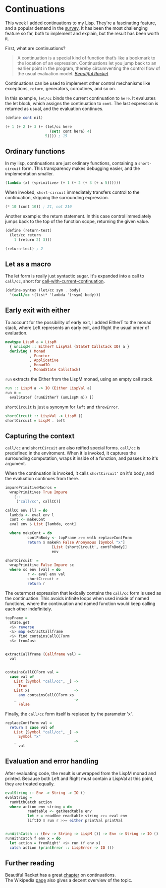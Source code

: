 # Continuations

This week I added continuations to my Lisp.
They're a fascinating feature, and a popular demand in the [survey](http://reinvanderwoerd.nl/blog/2017/04/24/writing-a-lisp-help-me-decide-what-to-tackle-next/). 
It has been the most challenging feature so far, both to implement and explain, but the result has been worth it.

<!-- more -->

First, what are continuations?

> A con­tin­u­a­tion is a spe­cial kind of func­tion that’s like a book­mark to the loca­tion of an expres­sion. Con­tin­u­a­tions let you jump back to an ear­lier point in the pro­gram, thereby cir­cum­vent­ing the con­trol flow of the usual eval­u­a­tion model. <cite>[Beautiful Racket](http://beautifulracket.com/explainer/continuations.html)</cite>

Continuations can be used to implement other control mechanisms like exceptions, `return`, generators, coroutines, and so on.

In this example, `let/cc` binds the current continuation to `here`.
It evaluates the let block, which assigns the continuation to `cont`.
The last expression is returned as usual, and the evaluation continues.

```scheme
(define cont nil)

(+ 1 (+ 2 (+ 3 (+ (let/cc here
                    (set! cont here) 4) 
                  5)))) ; 15
```

## Ordinary functions
In my lisp, continuations are just ordinary functions, containing a `short-circuit` form.
This transparency makes debugging easier, and the implementation smaller.

```scheme
(lambda (x) (<primitive> (+ 1 (+ 2 (+ 3 (+ x 5))))))
```

When invoked, `short-circuit` immediately transfers control to the continuation, skipping the surrounding expression.

```scheme
(* 10 (cont 10)) ; 21, not 210
```


Another example: the return statement.
In this case control immediately jumps back to the top of the function scope, returning the given value.

```scheme
(define (return-test)
  (let/cc return
    1 (return 2) 3))) 

(return-test) ; 2
```


## Let as a macro

The let form is really just syntactic sugar.
It's expanded into a call to `call/cc`, short for [call-with-current-continuation](https://en.wikipedia.org/wiki/Call-with-current-continuation).

```scheme
(define-syntax (let/cc sym . body)
  '(call/cc ~(list* 'lambda '(~sym) body)))
```


## Early exit with either

To account for the possibility of early exit, I added EitherT to the monad stack, where
Left represents an early exit, and Right the usual order of evaluation.

```haskell
newtype LispM a = LispM 
  { unLispM :: EitherT LispVal (StateT Callstack IO) a }
  deriving ( Monad
           , Functor
           , Applicative
           , MonadIO
           , MonadState Callstack)

```

`run` extracts the Either from the LispM monad, using an empty call stack.

```haskell
run :: LispM a -> IO (Either LispVal a)
run m =
  evalStateT (runEitherT (unLispM m)) []
```

`shortCircuit` is just a synonym for `left` and `throwError`.

```haskell
shortCircuit :: LispVal -> LispM ()
shortCircuit = LispM . left
```

## Capturing the context

`call/cc` and `shortCircuit` are also reified special forms.
`call/cc` is predefined in the enviroment.
When it is invoked, it captures the surrounding computation, wraps it inside of a function, 
and passes it to it's argument.

When the continuation is invoked, it calls `shortCircuit'` on it's body, and the evaluation continues from there.

```haskell
impurePrimitiveMacros =
  wrapPrimitives True Impure
    [--
     ("call/cc", callCC)]

callCC env [l] = do
  lambda <- eval env l
  cont <- makeCont
  eval env $ List [lambda, cont]

  where makeCont = do
          contFnBody <- topFrame >>= walk replaceContForm
          return $ makeFn False Anonymous [Symbol "x"]
                     [List [shortCircuit', contFnBody]]
                     env

shortCircuit' = 
  wrapPrimitive False Impure sc
  where sc env [val] = do
          r <- eval env val
          shortCircuit r
          return r

```

The outermost expression that lexically contains the `call/cc` form is used as the continuation.
This avoids infinite loops when used inside of named functions, where the continuation and named function would keep calling each other indefinitely.

```haskell
topFrame =
  State.get
  <&> reverse
  <&> map extractCallframe
  <&> find containsCallCCForm
  <&> fromJust


extractCallframe (Callframe val) =
  val


containsCallCCForm val =
  case val of
    List [Symbol "call/cc", _] ->
      True
    List xs                    ->
      any containsCallCCForm xs
    _                          ->
      False
```

Finally, the `call/cc` form itself is replaced by the parameter 'x'.

```haskell
replaceContForm val =
  return $ case val of
    List [Symbol "call/cc", _] ->
      Symbol "x"
    _                          ->
      val
```

## Evaluation and error handling

After evaluating code, the result is unwrapped from the LispM monad and printed.
Because both Left and Right must contain a LispVal at this point, they are treated equally.

```haskell
evalString :: Env -> String -> IO ()
evalString =
  runWithCatch action
  where action env string = do
          readtable <- getReadtable env
          let r = readOne readtable string >>= eval env
          liftIO $ run r >>= either printVal printVal


runWithCatch :: (Env -> String -> LispM ()) -> Env -> String -> IO ()
runWithCatch f env x = do
  let action = fromRight' <$> run (f env x)
  catch action (printError :: LispError -> IO ())
```

## Further reading
Beautiful Racket has a great [chapter](http://beautifulracket.com/explainer/continuations.html) on continuations. <br/>
The Wikipedia [page](https://en.wikipedia.org/wiki/Continuation) also gives a decent overview of the topic.
